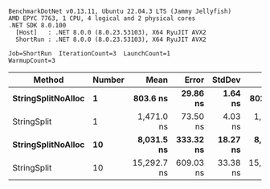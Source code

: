 ```

BenchmarkDotNet v0.13.11, Ubuntu 22.04.3 LTS (Jammy Jellyfish)
AMD EPYC 7763, 1 CPU, 4 logical and 2 physical cores
.NET SDK 8.0.100
  [Host]   : .NET 8.0.0 (8.0.23.53103), X64 RyuJIT AVX2
  ShortRun : .NET 8.0.0 (8.0.23.53103), X64 RyuJIT AVX2

Job=ShortRun  IterationCount=3  LaunchCount=1  
WarmupCount=3  

```
| Method             | Number | Mean        | Error     | StdDev   | Min         | Max         | Gen0   | Allocated |
|------------------- |------- |------------:|----------:|---------:|------------:|------------:|-------:|----------:|
| **StringSplitNoAlloc** | **1**      |    **803.6 ns** |  **29.86 ns** |  **1.64 ns** |    **802.1 ns** |    **805.3 ns** |      **-** |         **-** |
| StringSplit        | 1      |  1,471.0 ns |  73.50 ns |  4.03 ns |  1,467.3 ns |  1,475.3 ns | 0.0381 |    3208 B |
| **StringSplitNoAlloc** | **10**     |  **8,031.5 ns** | **333.32 ns** | **18.27 ns** |  **8,015.8 ns** |  **8,051.6 ns** |      **-** |         **-** |
| StringSplit        | 10     | 15,292.7 ns | 609.03 ns | 33.38 ns | 15,257.6 ns | 15,324.1 ns | 0.3815 |   32080 B |
